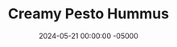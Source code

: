 ---
layout: post
title:  "Creamy Pesto Hummus"
date:   2024-05-21 00:00:00 -05000
categories: 
- Recipes
- Savory Sauces
permalink: /recipes/creamy-pesto-hummus
image: /assets/Food/Savory Sauces/Pesto Hummus/pesto-hummus.jpg
ing: pestohummus-ing
facts: pestohummus-facts
section1: 
start2: 
section2: 
start3: 
section3: 
start4: 
section4: 
start5: 
section5: 
Prep: 10
Rest: 
Cook: 25
Source1: 
Source2: 
whisk: https://s.samsungfood.com/MUyuu
tags: 
- dip
- dressing
- salad
- balsamic vinegar
- hummus
- spread
- chickpeas
- garbanzo beans
- lemon
- garlic
- pesto
- spinach
- basil
- pine nuts
- grated cheese
- parmesean cheese
- nutritional yeast
Description: I love making pesto, and I love making hummus. I have a few variations of either posted here, but now it's time that I combined my 2 favorite spreads and sauces together. The combination of roasted garlic, toasted pine nuts, and cheese pairs perfectly with the chickpeas and lemon juice. It's also higher in protein from the cottage cheese, which also makes it super creamy.  Nutrition facts are for a 2 tbsp (33 g) serving
Instructions: 
- Slice the top off the garlic, lightly coat in oil, wrap in aluminum foil, and air fry at 400F for 25 minutes, or until soft and caramelized, but not burned.  You could also roast in the oven for 45 minutes.  Allow to cool before squeezing the garlic into a food processor.  Alternatively, you can use raw garlic, but reduce to only about 2 cloves instead of the whole bulb.<br><br>

- Meanwhile, in a small pan, toast the nuts over medium heat for about 3 minutes, or until they start to brown lightly.  Add to the food processor<br><br>

- To your food processor, combine together the garlic, nuts, spinach, (drained and rinsed) chickpeas, lemon juice, grated cheese, vinegar, and nutritional yeast.  Blend until everything is fully chopped<br><br>

- Add in the cottage cheese, and blend until smooth.  Blend in your spices, season with salt to taste, and transfer to an airtight container to store in the fridge
---
